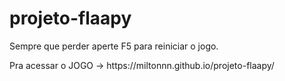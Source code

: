 # projeto-flaapy

<p>Sempre que perder aperte F5 para reiniciar o jogo.</p>

<P>Pra acessar o JOGO -> https://miltonnn.github.io/projeto-flaapy/</P>
